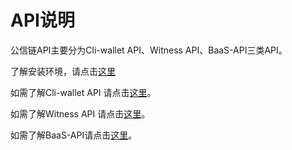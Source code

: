 # API说明

公信链API主要分为Cli-wallet API、Witness API、BaaS-API三类API。

了解安装环境，请点击[这里](/api/installation.md)

如需了解Cli-wallet API 请点击[这里](/api/cli-wallet-api.md)。

如需了解Witness API 请点击[这里](/api/witness-api.md)。

如需了解BaaS-API请点击[这里](/apidiao-yong/baas-api.md)。


